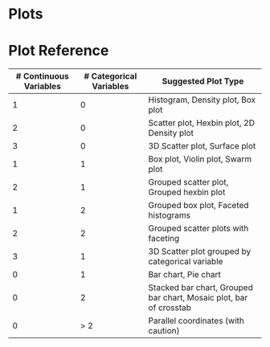 # Plots

# Plot Reference

| # Continuous Variables | # Categorical Variables | Suggested Plot Type                                       |
|------------------------|-------------------------|-----------------------------------------------------------|
| 1                      | 0                       | Histogram, Density plot, Box plot                         |
| 2                      | 0                       | Scatter plot, Hexbin plot, 2D Density plot                |
| 3                      | 0                       | 3D Scatter plot, Surface plot                             |
| 1                      | 1                       | Box plot, Violin plot, Swarm plot                         |
| 2                      | 1                       | Grouped scatter plot, Grouped hexbin plot                 |
| 1                      | 2                       | Grouped box plot, Faceted histograms                      |
| 2                      | 2                       | Grouped scatter plots with faceting                       |
| 3                      | 1                       | 3D Scatter plot grouped by categorical variable           |
| 0                      | 1                       | Bar chart, Pie chart                                      |
| 0                      | 2                       | Stacked bar chart, Grouped bar chart, Mosaic plot, bar of crosstab |
| 0                      | > 2                     | Parallel coordinates (with caution)                       |